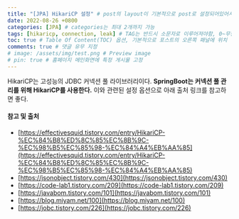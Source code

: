 ```yaml
---
title: "[JPA] HikariCP 설정" # post의 layout이 기본적으로 post로 설정되어있어서 Front Matter에 따로 layout변수를 만들어 주지 않아도 됨
date: 2022-08-26 +0800
categories: [JPA] # categories는 최대 2개까지 가능
tags: [hikaricp, connection, leak] # TAG는 반드시 소문자로 이루어져야함, 0~무한개까지 지정 가능
toc: true # Table Of Content(TOC) 옵션, 기본적으로 포스트의 오른쪽 패널에 위치
comments: true # 댓글 유무 지정
# image: /assets/img/test.png # Preview image
# pin: true # 홈페이지 메인화면에 특정 게시물 고정
---
```


HikariCP는 고성능의 JDBC 커넥션 풀 라이브러리이다. <b>SpringBoot는 커넥션 풀 관리를 위해 HikariCP를 사용한다.</b>
이와 관련된 설정 옵션으로 아래 출처 링크를 참고하면 좋다.

#### 참고 및 출처
- [https://effectivesquid.tistory.com/entry/HikariCP-%EC%84%B8%ED%8C%85%EC%8B%9C-%EC%98%B5%EC%85%98-%EC%84%A4%EB%AA%85](https://effectivesquid.tistory.com/entry/HikariCP-%EC%84%B8%ED%8C%85%EC%8B%9C-%EC%98%B5%EC%85%98-%EC%84%A4%EB%AA%85)
- [https://jsonobject.tistory.com/430](https://jsonobject.tistory.com/430)
- [https://code-lab1.tistory.com/209](https://code-lab1.tistory.com/209)
- [https://javabom.tistory.com/101](https://javabom.tistory.com/101)
- [https://blog.miyam.net/100](https://blog.miyam.net/100)
- [https://jobc.tistory.com/226](https://jobc.tistory.com/226)